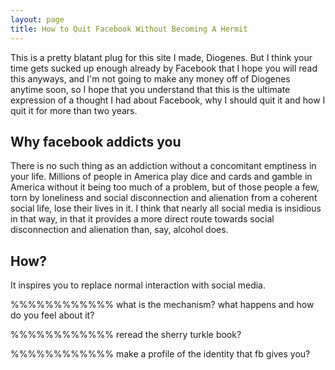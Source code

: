 ```yaml
---
layout: page
title: How to Quit Facebook Without Becoming A Hermit
---
```


This is a pretty blatant plug for this site I made, Diogenes. But I think your time gets sucked up enough already by Facebook that I hope you will read this anyways, and I'm not going to make any money off of Diogenes anytime soon, so I hope that you understand that this is the ultimate expression of a thought I had about Facebook, why I should quit it and how I quit it for more than two years.

Why facebook addicts you
---

There is no such thing as an addiction without a concomitant emptiness in your life. Millions of people in America play dice and cards and gamble in America without it being too much of a problem, but of those people a few, torn by loneliness and social disconnection and alienation from a coherent social life, lose their lives in it. I think that nearly all social media is insidious in that way, in that it provides a more direct route towards social disconnection and alienation than, say, alcohol does.

How?
---

It inspires you to replace normal interaction with social media.

%%%%%%%%%%%% what is the mechanism? what happens and how do you feel about it?

%%%%%%%%%%%% reread the sherry turkle book?

%%%%%%%%%%%% make a profile of the identity that fb gives you?
